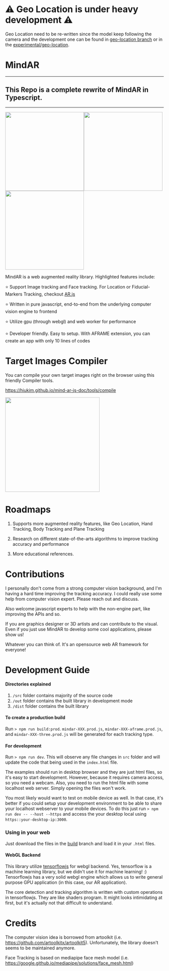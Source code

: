 # :warning: Geo Location is under heavy development :warning:

Geo Location need to be re-written since the model keep following the camera and the development one can be found in [geo-location branch](https://github.com/krsbx/mind-ar-ts/tree/geo-location) or in the [experimental/geo-location](./src/experimental/geo-location).

# MindAR

---

## This Repo is a complete rewrite of MindAR in Typescript.

---

<img src="https://hiukim.github.io/mind-ar-js-doc/assets/images/multi-targets-demo-8b5fc868f6b0847a9818e8bf0ba2c1c3.gif" height="250"><img src="https://hiukim.github.io/mind-ar-js-doc/assets/images/interactive-demo-1ab348a381cbd808f4d52c8750524d11.gif" height="250"><img src="https://hiukim.github.io/mind-ar-js-doc/assets/images/face-tryon-demo-369c4ba701f1df2099ecf05c27f0c944.gif" height="250">

MindAR is a web augmented reality library. Highlighted features include:

:star: Support Image tracking and Face tracking. For Location or Fiducial-Markers Tracking, checkout [AR.js](https://github.com/AR-js-org/AR.js)

:star: Written in pure javascript, end-to-end from the underlying computer vision engine to frontend

:star: Utilize gpu (through webgl) and web worker for performance

:star: Developer friendly. Easy to setup. With AFRAME extension, you can create an app with only 10 lines of codes

# Target Images Compiler

You can compile your own target images right on the browser using this friendly Compiler tools.

https://hiukim.github.io/mind-ar-js-doc/tools/compile

<img src="https://hiukim.github.io/mind-ar-js-doc/assets/images/step2-9f3c4dcb8a2e60766d86f950d06929ea.png" width="300"/>

# Roadmaps

1. Supports more augmented reality features, like Geo Location, Hand Tracking, Body Tracking and Plane Tracking

1. Research on different state-of-the-arts algorithms to improve tracking accuracy and performance

1. More educational references.

# Contributions

I personally don't come from a strong computer vision background, and I'm having a hard time improving the tracking accuracy. I could really use some help from computer vision expert. Please reach out and discuss.

Also welcome javascript experts to help with the non-engine part, like improving the APIs and so.

If you are graphics designer or 3D artists and can contribute to the visual. Even if you just use MindAR to develop some cool applications, please show us!

Whatever you can think of. It's an opensource web AR framework for everyone!

# Development Guide

#### Directories explained

1. `/src` folder contains majority of the source code
2. `/out` folder contains the built library in development mode
3. `/dist` folder contains the built library

#### To create a production build

Run `> npm run build:prod`. `mindar-XXX.prod.js`, `mindar-XXX-aframe.prod.js`, and `mindar-XXX-three.prod.js` will be generated for each tracking type.

#### For development

Run `> npm run dev`. This will observe any file changes in `src` folder and will update the code that being used in the `index.html` file.

The examples should run in desktop browser and they are just html files, so it's easy to start development. However, because it requires camera access, so you need a webcam. Also, you need to run the html file with some localhost web server. Simply opening the files won't work.

You most likely would want to test on mobile device as well. In that case, it's better if you could setup your development environment to be able to share your localhost webserver to your mobile devices. To do this just run `> npm run dev -- --host --https` and access the your desktop local using `https::your-desktop-ip:3000`.

### Using in your web

Just download the files in the [build](https://github.com/krsbx/mind-ar-ts/tree/build) branch and load it in your `.html` files.

#### WebGL Backend

This library utilize [tensorflowjs](https://github.com/tensorflow/tfjs) for webgl backend. Yes, tensorflow is a machine learning library, but we didn't use it for machine learning! :) Tensorflowjs has a very solid webgl engine which allows us to write general purpose GPU application (in this case, our AR application).

The core detection and tracking algorithm is written with custom operations in tensorflowjs. They are like shaders program. It might looks intimidating at first, but it's actually not that difficult to understand.

# Credits

The computer vision idea is borrowed from artoolkit (i.e. https://github.com/artoolkitx/artoolkit5). Unfortunately, the library doesn't seems to be maintained anymore.

Face Tracking is based on mediapipe face mesh model (i.e. https://google.github.io/mediapipe/solutions/face_mesh.html)
